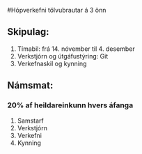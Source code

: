 #Hópverkefni tölvubrautar á 3 önn 

## Skipulag:
<ol>
  <li>Tímabil: frá 14. nóvember til 4. desember</li>
  <li>Verkstjórn og útgáfustýring: Git</li>
  <li>Verkefnaskil og kynning</li>
</ol>

## Námsmat:
### 20% af heildareinkunn hvers áfanga
<ol>
  <li>Samstarf</li>
  <li>Verkstjórn</li>
  <li>Verkefni</li>
  <li>Kynning</li>
</ol>